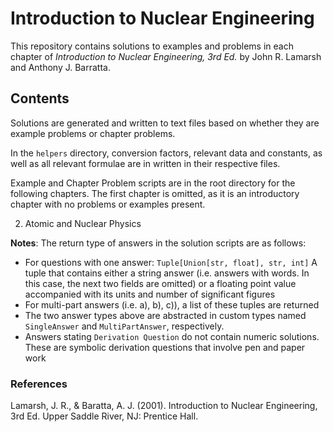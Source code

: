 # Introduction to Nuclear Engineering

This repository contains solutions to examples and problems in each chapter of <i>Introduction to Nuclear Engineering, 3rd Ed.</i> by John R. Lamarsh and Anthony J. Barratta.

## Contents

Solutions are generated and written to text files based on whether they are example problems or chapter problems.

In the `helpers` directory, conversion factors, relevant data and constants, as well as all relevant formulae are in written in their respective files.

Example and Chapter Problem scripts are in the root directory for the following chapters. The first chapter is omitted, as it is an introductory chapter with no problems or examples present.

2. Atomic and Nuclear Physics

**Notes**: The return type of answers in the solution scripts are as follows:

-   For questions with one answer: `Tuple[Union[str, float], str, int]` A tuple that contains either a string answer (i.e. answers with words. In this case, the next two fields are omitted) or a floating point value accompanied with its units and number of significant figures
-   For multi-part answers (i.e. a), b), c)), a list of these tuples are returned
-   The two answer types above are abstracted in custom types named `SingleAnswer` and `MultiPartAnswer`, respectively.
-   Answers stating `Derivation Question` do not contain numeric solutions. These are symbolic derivation questions that involve pen and paper work

### References

Lamarsh, J. R., & Baratta, A. J. (2001). Introduction to Nuclear Engineering, 3rd Ed. Upper Saddle River, NJ: Prentice Hall.
